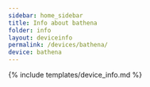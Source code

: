 ```yaml
---
sidebar: home_sidebar
title: Info about bathena
folder: info
layout: deviceinfo
permalink: /devices/bathena/
device: bathena
---
```

{% include templates/device_info.md %}
